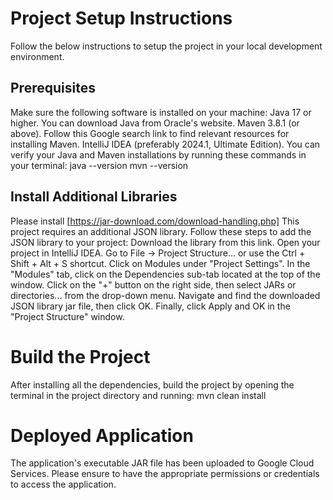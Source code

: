 # Project Setup Instructions
Follow the below instructions to setup the project in your local development environment.
## Prerequisites
Make sure the following software is installed on your machine:
Java 17 or higher. You can download Java from Oracle's website.
Maven 3.8.1 (or above). Follow this Google search link to find relevant resources for installing Maven.
IntelliJ IDEA (preferably 2024.1, Ultimate Edition).
You can verify your Java and Maven installations by running these commands in your terminal:
java --version
mvn --version
## Install Additional Libraries
Please install [https://jar-download.com/download-handling.php]
This project requires an additional JSON library. Follow these steps to add the JSON library to your project:
Download the library from this link.
Open your project in IntelliJ IDEA.
Go to File -> Project Structure... or use the Ctrl + Shift + Alt + S shortcut.
Click on Modules under "Project Settings".
In the "Modules" tab, click on the Dependencies sub-tab located at the top of the window.
Click on the "+" button on the right side, then select JARs or directories... from the drop-down menu.
Navigate and find the downloaded JSON library jar file, then click OK.
Finally, click Apply and OK in the "Project Structure" window.
# Build the Project
After installing all the dependencies, build the project by opening the terminal in the project directory and running:
mvn clean install
# Deployed Application
The application's executable JAR file has been uploaded to Google Cloud Services. Please ensure to have the appropriate permissions or credentials to access the application.